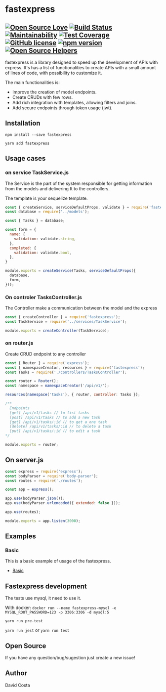 # fastexpress

[![Open Source Love](https://badges.frapsoft.com/os/v1/open-source.svg?v=103)](https://github.com/ellerbrock/open-source-badges/)
[![Build Status](https://travis-ci.org/davidcostadev/fastexpress.svg?branch=master)](https://travis-ci.org/davidcostadev/fastexpress)
[![Maintainability](https://api.codeclimate.com/v1/badges/b045a34c8cb425bf67f1/maintainability)](https://codeclimate.com/github/withmoney/withmoney-api/maintainability)
[![Test Coverage](https://api.codeclimate.com/v1/badges/b045a34c8cb425bf67f1/test_coverage)](https://codeclimate.com/github/withmoney/withmoney-api/test_coverage)
[![GitHub license](https://img.shields.io/github/license/davidcostadev/fastexpress.svg)](https://github.com/davidcostadev/fastexpress/blob/master/LICENSE)
[![npm version](https://img.shields.io/npm/v/fastexpress.svg)](https://www.npmjs.com/package/fastexpress)
[![Open Source Helpers](https://www.codetriage.com/davidcostadev/fastexpress/badges/users.svg)](https://www.codetriage.com/davidcostadev/fastexpress)
---

fastexpress is a library designed to speed up the development of APIs with express. It's has a list of functionalities to create APIs with a small amount of lines of code, with possibility to customize it.

The main functionalities is:

- Improve the creation of model endpoints.
- Create CRUDs with few rows.
- Add rich integration with templates, allowing filters and joins.
- Add secure endpoints through token usage (jwt).

## Installation

`npm install --save fastexpress`

`yarn add fastexpress`


## Usage cases

### on service TaskService.js

The Service is the part of the system responsible for getting information from the models and delivering It to the controllers.

The template is your sequelize template.

```javascript
const { createService, serviceDefaultProps, validate } = require('fastexpress');
const database = require('../models');

const { Tasks } = database;

const form = {
  name: {
    validation: validate.string,
  },
  completed: {
    validation: validate.bool,
  },
}

module.exports = createService(Tasks, serviceDefaultProps({
  database,
  form,
}));
```


### On controler TasksController.js 

The Controller make a communication between the model and the express

```javascript
const { createController } = require('fastexpress');
const TaskService = require('../services/TaskService');

module.exports = createController(TaskService);
```


### on router.js

Create CRUD endpoint to any controller

```javascript
const { Router } = require('express');
const { namespaceCreator, resources } = require('fastexpress');
const Tasks = require('./controllers/TasksController');

const router = Router();
const namespace = namespaceCreator('/api/v1/');

resources(namespace('tasks'), { router, controller: Tasks });

/**
  Endpoints
  [get] /api/v1/tasks // to list tasks
  [post] /api/v1/tasks // to add a new task
  [get] /api/v1/tasks/:id // to get a one task
  [delete] /api/v1/tasks/:id // to delete a task
  [put] /api/v1/tasks/:id // to edit a task
*/

module.exports = router;

```

## On server.js

```javascript
const express = require('express');
const bodyParser = require('body-parser');
const routes = require('./routes');

const app = express();

app.use(bodyParser.json());
app.use(bodyParser.urlencoded({ extended: false }));

app.use(routes);

module.exports = app.listen(3000);

```

## Examples

### Basic

This is a basic example of usage of the fastexpress.

- [Basic](examples/basic)


## Fastexpress development

The tests use mysql, it need to use it.

With docker: `docker run --name fastexpress-mysql -e MYSQL_ROOT_PASSWORD=123 -p 3306:3306 -d mysql:5`

`yarn run pre-test`

`yarn run jest` or `yarn run test`

## Open Source

If you have any question/bug/sugestion just create a new issue!

## Author

David Costa
